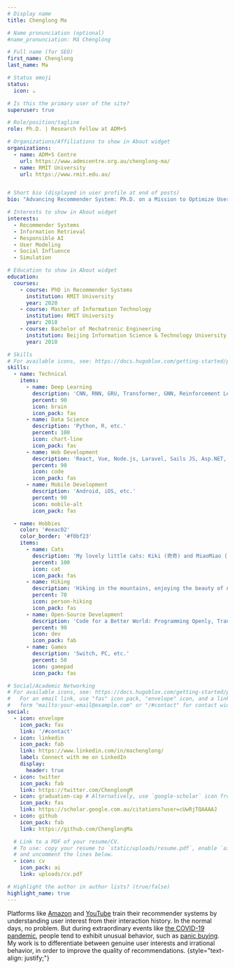 ```yaml
---
# Display name
title: Chenglong Ma

# Name pronunciation (optional)
#name_pronunciation: Mǎ Chénglóng

# Full name (for SEO)
first_name: Chenglong
last_name: Ma

# Status emoji
status:
  icon: ☕️

# Is this the primary user of the site?
superuser: true

# Role/position/tagline
role: Ph.D. | Research Fellow at ADM+S

# Organizations/Affiliations to show in About widget
organizations:
  - name: ADM+S Centre
    url: https://www.admscentre.org.au/chenglong-ma/  
  - name: RMIT University
    url: https://www.rmit.edu.au/


# Short bio (displayed in user profile at end of posts)
bio: "Advancing Recommender System: Ph.D. on a Mission to Optimize User Experiences!"

# Interests to show in About widget
interests:
  - Recommender Systems
  - Information Retrieval
  - Responsible AI
  - User Modeling
  - Social Influence
  - Simulation

# Education to show in About widget
education:
  courses:
    - course: PhD in Recommender Systems
      institution: RMIT University
      year: 2020
    - course: Master of Information Technology
      institution: RMIT University
      year: 2018
    - course: Bachelor of Mechatronic Engineering
      institution: Beijing Information Science & Technology University
      year: 2010

# Skills
# For available icons, see: https://docs.hugoblox.com/getting-started/page-builder/#icons
skills:
  - name: Technical
    items:
      - name: Deep Learning
        description: 'CNN, RNN, GRU, Transformer, GNN, Reinforcement Learning, etc.'
        percent: 90
        icon: brain
        icon_pack: fas
      - name: Data Science
        description: 'Python, R, etc.'
        percent: 100
        icon: chart-line
        icon_pack: fas
      - name: Web Development
        description: 'React, Vue, Node.js, Laravel, Sails JS, Asp.NET, etc.'
        percent: 90
        icon: code
        icon_pack: fas
      - name: Mobile Development
        description: 'Android, iOS, etc.'
        percent: 90
        icon: mobile-alt
        icon_pack: fas

  - name: Hobbies
    color: '#eeac02'
    color_border: '#f0bf23'
    items:
      - name: Cats
        description: 'My lovely little cats: Kiki (奇奇) and MiaoMiao (妙妙).'
        percent: 100
        icon: cat
        icon_pack: fas      
      - name: Hiking
        description: 'Hiking in the mountains, enjoying the beauty of nature.'
        percent: 70
        icon: person-hiking
        icon_pack: fas
      - name: Open-Source Development
        description: 'Code for a Better World: Programming Openly, Transforming Ideas into Impact.'
        percent: 90
        icon: dev
        icon_pack: fab
      - name: Games
        description: 'Switch, PC, etc.'
        percent: 50
        icon: gamepad
        icon_pack: fas

# Social/Academic Networking
# For available icons, see: https://docs.hugoblox.com/getting-started/page-builder/#icons
#   For an email link, use "fas" icon pack, "envelope" icon, and a link in the
#   form "mailto:your-email@example.com" or "/#contact" for contact widget.
social:
  - icon: envelope
    icon_pack: fas
    link: '/#contact'
  - icon: linkedin
    icon_pack: fab
    link: https://www.linkedin.com/in/machenglong/
    label: Connect with me on LinkedIn
    display:
      header: true
  - icon: twitter
    icon_pack: fab
    link: https://twitter.com/ChenglongM
  - icon: graduation-cap # Alternatively, use `google-scholar` icon from `ai` icon pack
    icon_pack: fas
    link: https://scholar.google.com.au/citations?user=cUwRjTQAAAAJ
  - icon: github
    icon_pack: fab
    link: https://github.com/ChenglongMa

  # Link to a PDF of your resume/CV.
  # To use: copy your resume to `static/uploads/resume.pdf`, enable `ai` icons in `params.yaml`,
  # and uncomment the lines below.
  - icon: cv
    icon_pack: ai
    link: uploads/cv.pdf

# Highlight the author in author lists? (true/false)
highlight_name: true
---
```


Platforms like [Amazon](https://www.amazon.com/) and [YouTube](https://www.youtube.com/) train their recommender systems by understanding user interest from their interaction history. 
In the normal days, no problem. 
But during extraordinary events like [the COVID-19 pandemic](https://en.wikipedia.org/wiki/COVID-19_pandemic), people tend to exhibit unusual behavior, such as [panic buying](https://en.wikipedia.org/wiki/Panic_buying). 
My work is to differentiate between genuine user interests and irrational behavior, in order to improve the quality of recommendations.
{style="text-align: justify;"}
